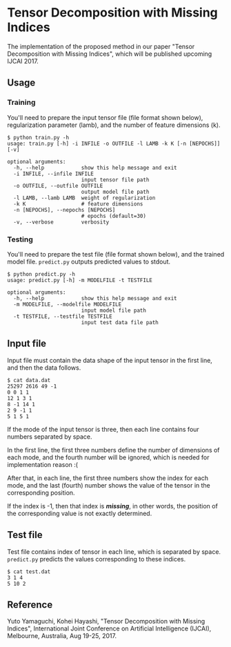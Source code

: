 # Tensor Decomposition with Missing Indices

The implementation of the proposed method in our paper "Tensor Decomposition with Missing Indices", which will be published upcoming IJCAI 2017.

## Usage

### Training

You'll need to prepare the input tensor file (file format shown below), regularization parameter (lamb), and the number of feature dimensions (k).

```
$ python train.py -h
usage: train.py [-h] -i INFILE -o OUTFILE -l LAMB -k K [-n [NEPOCHS]] [-v]

optional arguments:
  -h, --help            show this help message and exit
  -i INFILE, --infile INFILE
                        input tensor file path
  -o OUTFILE, --outfile OUTFILE
                        output model file path
  -l LAMB, --lamb LAMB  weight of regularization
  -k K                  # feature dimensions
  -n [NEPOCHS], --nepochs [NEPOCHS]
                        # epochs (default=30)
  -v, --verbose         verbosity
```

### Testing

You'll need to prepare the test file (file format shown below), and the trained model file.
`predict.py` outputs predicted values to stdout.

```
$ python predict.py -h
usage: predict.py [-h] -m MODELFILE -t TESTFILE

optional arguments:
  -h, --help            show this help message and exit
  -m MODELFILE, --modelfile MODELFILE
                        input model file path
  -t TESTFILE, --testfile TESTFILE
                        input test data file path
```

## Input file

Input file must contain the data shape of the input tensor in the first line, and then the data follows.

```
$ cat data.dat
25297 2616 49 -1
0 0 1 1
12 1 3 1
8 -1 14 1
2 9 -1 1
5 1 5 1
```

If the mode of the input tensor is three, then each line contains four numbers separated by space.

In the first line, the first three numbers define the number of dimensions of each mode, and the fourth number will be ignored, which is needed for implementation reason :(

After that, in each line, the first three numbers show the index for each mode, and the last (fourth) number shows the value of the tensor in the corresponding position.

If the index is -1, then that index is ***missing***, in other words, the position of the corresponding value is not exactly determined.

## Test file

Test file contains index of tensor in each line, which is separated by space.
`predict.py` predicts the values corresponding to these indices.

```
$ cat test.dat
3 1 4
5 10 2
```

## Reference
Yuto Yamaguchi, Kohei Hayashi, "Tensor Decomposition with Missing Indices", International Joint Conference on Artificial Intelligence (IJCAI), Melbourne, Australia, Aug 19-25, 2017.
